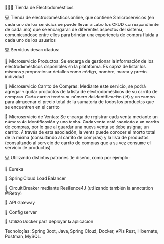 👨🏾‍💻 Tienda de Electrodomésticos

💻 Tienda de electrodomésticos online, que contiene 3 microservicios (en cada uno de los servicios se puede llevar a cabo los CRUD correspondiente de cada uno) que se encargaran de diferentes aspectos del sistema, comunicandose entre ellos para brindar una experiencia de compra fluida a cada uno de los usuarios

💻 Servicios desarrollados:

🧉 Microservicio Productos: Se encarga de gestionar la información de los electrodomésticos disponibles en la plataforma. Es capaz de listar los mismos y proporcionar detalles como código, nombre, marca y precio individual

🧉 Microservicio Carrito de Compras: Mediante este servicio, se podrá agregar y quitar productos de la lista de electrodomésticos de su carrito de compras. Cada carrito tendra su número de identificación (id) y un campo para almacenar el precio total de la sumatoria de todos los productos que se encuentren en el carrito

🧉 Microservicio de Ventas: Se encarga de registrar cada venta mediante un número de identificación y una fecha. Cada venta está asociada a un carrito de compras, por lo que al guardar una nueva venta se debe asignar, un carrito. A través de esta asociación, la venta puede conocer el monto total de la misma (consultando al carrito de compras) y la lista de productos (consultando al servicio de carrito de compras que a su vez consume el servicio de productos)


💻 Utilizando distintos patrones de diseño, como por ejemplo:

🧉 Eureka

🧉 Spring Cloud Load Balancer

🧉 Circuit Breaker mediante Resilience4J (utilizando también la annotation @Retry)

🧉 API Gateway

🧉 Config server

🧉 Utilizo Docker para deployar la aplicación

Tecnologías: Spring Boot, Java, Spring Cloud, Docker, APIs Rest, Hibernate, Postman, MySQL.
